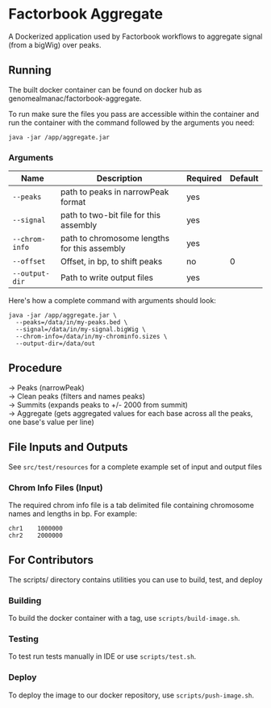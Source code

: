 # Factorbook Aggregate

A Dockerized application used by Factorbook workflows to aggregate signal (from a bigWig) over peaks.

## Running

The built docker container can be found on docker hub as genomealmanac/factorbook-aggregate.

To run make sure the files you pass are accessible within the container and run the container with the command 
followed by the arguments you need:

`java -jar /app/aggregate.jar`

### Arguments

| Name |  Description |  Required | Default |
|---|---|---|---|
| `--peaks` | path to peaks in narrowPeak format | yes | |
| `--signal` | path to two-bit file for this assembly | yes | |
| `--chrom-info` | path to chromosome lengths for this assembly | yes | |
| `--offset` | Offset, in bp, to shift peaks |  no | 0 |
| `--output-dir` | Path to write output files | yes | |

Here's how a complete command with arguments should look:

```
java -jar /app/aggregate.jar \
  --peaks=/data/in/my-peaks.bed \
  --signal=/data/in/my-signal.bigWig \
  --chrom-info=/data/in/my-chrominfo.sizes \
  --output-dir=/data/out
```

## Procedure

-> Peaks (narrowPeak) \
-> Clean peaks (filters and names peaks) \
-> Summits (expands peaks to +/- 2000 from summit) \
-> Aggregate (gets aggregated values for each base across all the peaks, one base's value per line)

## File Inputs and Outputs

See `src/test/resources` for a complete example set of input and output files

### Chrom Info Files (Input)

The required chrom info file is a tab delimited file containing chromosome names and lengths in bp. For example:

```
chr1	1000000
chr2	2000000
```

## For Contributors

The scripts/ directory contains utilities you can use to build, test, and deploy

### Building

To build the docker container with a tag, use `scripts/build-image.sh`.

### Testing

To test run tests manually in IDE or use `scripts/test.sh`.

### Deploy

To deploy the image to our docker repository, use `scripts/push-image.sh`.
